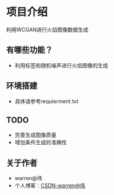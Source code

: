 # 项目介绍
利用WCGAN进行火焰图像数据生成

## 有哪些功能？
* 利用标签和随机噪声进行火焰图像的生成

## 环境搭建
* 具体请参考requierment.txt

## TODO
* 完善生成图像质量
* 增加条件生成的准确性

## 关于作者
* warren@伟
* 个人博客：[CSDN-warren@伟](https://blog.csdn.net/warren103098?type=blog)